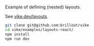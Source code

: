 Example of defining (nested) layouts.

See [vike.dev/layouts](https://vike.dev/layouts).

```bash
git clone git@github.com:brillout/vike
cd vike/examples/layouts-react/
npm install
npm run dev
```
